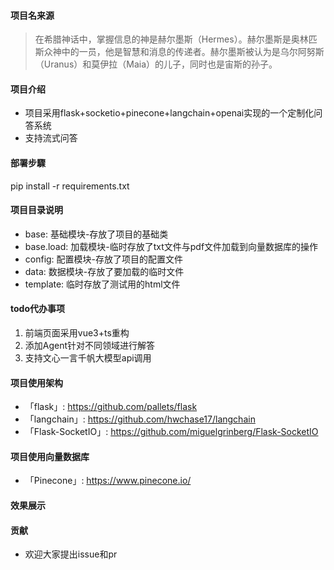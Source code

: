 #### 项目名来源
>在希腊神话中，掌握信息的神是赫尔墨斯（Hermes）。赫尔墨斯是奥林匹斯众神中的一员，他是智慧和消息的传递者。赫尔墨斯被认为是乌尔阿努斯（Uranus）和莫伊拉（Maia）的儿子，同时也是宙斯的孙子。

#### 项目介绍
- 项目采用flask+socketio+pinecone+langchain+openai实现的一个定制化问答系统
- 支持流式问答

#### 部署步驟
pip install -r requirements.txt

#### 项目目录说明
- base: 基础模块-存放了项目的基础类
- base.load: 加载模块-临时存放了txt文件与pdf文件加载到向量数据库的操作
- config: 配置模块-存放了项目的配置文件
- data: 数据模块-存放了要加载的临时文件
- template: 临时存放了测试用的html文件

#### todo代办事项
1. 前端页面采用vue3+ts重构
2. 添加Agent针对不同领域进行解答
3. 支持文心一言千帆大模型api调用

#### 项目使用架构
- 「flask」: https://github.com/pallets/flask
- 「langchain」: https://github.com/hwchase17/langchain
- 「Flask-SocketIO」: https://github.com/miguelgrinberg/Flask-SocketIO

#### 项目使用向量数据库
- 「Pinecone」: https://www.pinecone.io/

#### 效果展示

#### 贡献
- 欢迎大家提出issue和pr